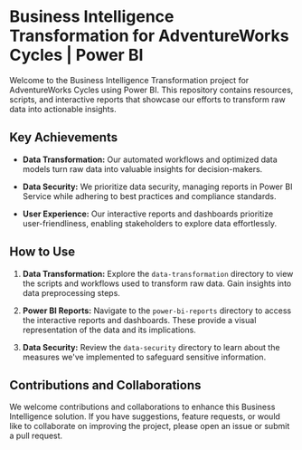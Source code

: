 # Business Intelligence Transformation for AdventureWorks Cycles | Power BI

Welcome to the Business Intelligence Transformation project for AdventureWorks Cycles using Power BI. This repository contains resources, scripts, and interactive reports that showcase our efforts to transform raw data into actionable insights.

## Key Achievements

- **Data Transformation:** Our automated workflows and optimized data models turn raw data into valuable insights for decision-makers.

- **Data Security:** We prioritize data security, managing reports in Power BI Service while adhering to best practices and compliance standards.

- **User Experience:** Our interactive reports and dashboards prioritize user-friendliness, enabling stakeholders to explore data effortlessly.

## How to Use

1. **Data Transformation:** Explore the `data-transformation` directory to view the scripts and workflows used to transform raw data. Gain insights into data preprocessing steps.

2. **Power BI Reports:** Navigate to the `power-bi-reports` directory to access the interactive reports and dashboards. These provide a visual representation of the data and its implications.

3. **Data Security:** Review the `data-security` directory to learn about the measures we've implemented to safeguard sensitive information.

## Contributions and Collaborations

We welcome contributions and collaborations to enhance this Business Intelligence solution. If you have suggestions, feature requests, or would like to collaborate on improving the project, please open an issue or submit a pull request.

